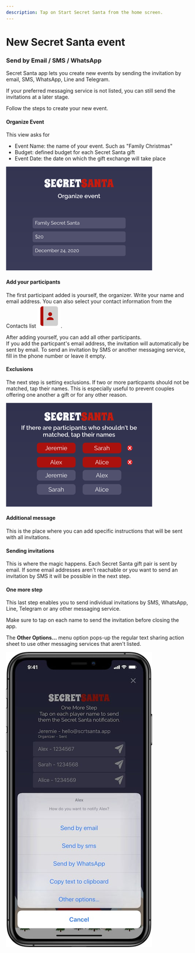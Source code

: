```yaml
---
description: Tap on Start Secret Santa from the home screen.
---
```


# New Secret Santa event

### Send by Email / SMS / WhatsApp

Secret Santa app lets you create new events by sending the invitation by email, SMS, WhatsApp, Line and Telegram.

If your preferred messaging service is not listed, you can still send the invitations at a later stage.

Follow the steps to create your new event.

#### Organize Event

This view asks for

* Event Name: the name of your event. Such as "Family Christmas"
* Budget: defined budget for each Secret Santa gift
* Event Date: the date on which the gift exchange will take place

![New Secret Santa event](../.gitbook/assets/new-event.png)

#### Add your participants

The first participant added is yourself, the organizer. Write your name and email address. You can also select your contact information from the Contacts list ![](../.gitbook/assets/ic8_contacts-2x.png).

After adding yourself, you can add all other participants.  
If you add the particpant's email address, the invitation will automatically be sent by email. To send an invitation by SMS or another messaging service, fill in the phone number or leave it empty.

#### Exclusions

The next step is setting exclusions. If two or more particpants should not be matched, tap their names. This is especially useful to prevent couples offering one another a gift or for any other reason.

![Setting-up exclusions](../.gitbook/assets/exclusions.png)

#### Additional message

This is the place where you can add specific instructions that will be sent with all invitations.

#### Sending invitations

This is where the magic happens. Each Secret Santa gift pair is sent by email. If some email addresses aren't reachable or you want to send an invitation by SMS it will be possible in the next step.

#### One more step

This last step enables you to send individual invitations by SMS, WhatsApp, Line, Telegram or any other messaging service.

Make sure to tap on each name to send the invitation before closing the app.

The **Other Options...** menu option pops-up the regular text sharing action sheet to use other messaging services that aren't listed.

![Send by email / sms / WhatsApp](../.gitbook/assets/whatsapp_framed.jpg)


